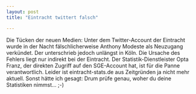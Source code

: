 ```yaml
---
layout: post
title: "Eintracht twittert falsch"

---
```


Die Tücken der neuen Medien: Unter dem Twitter-Account der Eintracht wurde in der Nacht fälschlicherweise Anthony Modeste als Neuzugang verkündet. Der unterschrieb jedoch unlängst in Köln. Die Ursache des Fehlers liegt nur indirekt bei der Eintracht. Der Statistik-Dienstleister Opta Franz, der direkten Zugriff auf den SGE-Account hat, ist für die Panne verantwortlich. Leider ist eintracht-stats.de aus Zeitgründen ja nicht mehr aktuell. Sonst hätte ich gesagt: Drum prüfe genau, woher du deine Statistiken nimmst... ;-)


